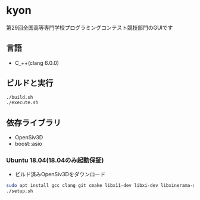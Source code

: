 # kyon

第29回全国高等専門学校プログラミングコンテスト競技部門のGUIです

## 言語

- C_++(clang 6.0.0)

## ビルドと実行

```sh
./build.sh
./execute.sh
```

## 依存ライブラリ

- OpenSiv3D
- boost::asio

### Ubuntu 18.04(18.04のみ起動保証)

- ビルド済みOpenSiv3Dをダウンロード
```sh
sudo apt install gcc clang git cmake libx11-dev libxi-dev libxinerama-dev libxcursor-dev libxrandr-dev libjpeg-dev libpng-dev libgl1-mesa-dev libglu1-mesa-dev libglib2.0-dev libfreetype6-dev libturbojpeg-dev libopenal-dev libfontconfig-dev libudev-dev libboost-dev libboost-all-dev libglew-dev libbox2d-dev libgif-dev libopencv-dev
./setup.sh
```
